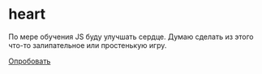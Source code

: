 # heart

По мере обучения JS буду улучшать сердце. Думаю сделать из этого что-то залипательное или простенькую игру.

[Опробовать](https://pixelcarnival.github.io/heart/)
